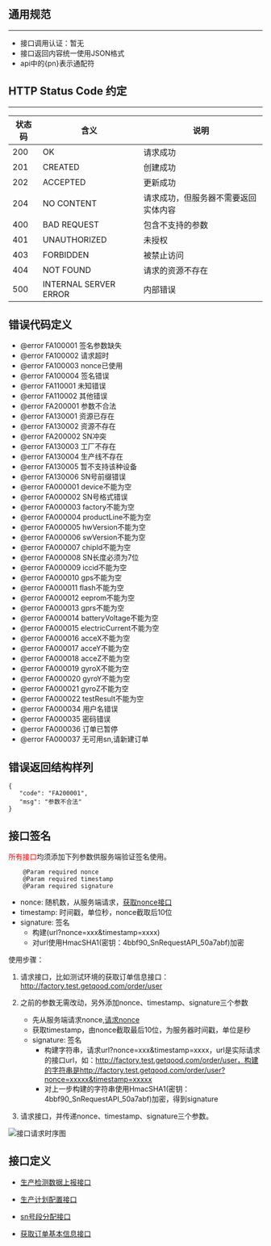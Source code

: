 ## 通用规范

---

* 接口调用认证：暂无
* 接口返回内容统一使用JSON格式
* api中的{pn}表示通配符

## HTTP Status Code 约定

---

|状态码 |	含义                |   	说明      |
|------ | --------------------- | ------------    |
|200	|OK	                    | 请求成功        |
|201	|CREATED	            | 创建成功        |
|202	|ACCEPTED	            | 更新成功        |
|204	|NO CONTENT	            | 请求成功，但服务器不需要返回实体内容       |
|400	|BAD REQUEST            | 包含不支持的参数|
|401	|UNAUTHORIZED           | 未授权          |
|403	|FORBIDDEN	            | 被禁止访问      |
|404	|NOT FOUND	            | 请求的资源不存在|
|500	|INTERNAL SERVER ERROR  | 内部错误        |

## 错误代码定义
 - @error FA100001 签名参数缺失
 - @error FA100002 请求超时
 - @error FA100003 nonce已使用
 - @error FA100004 签名错误
 - @error FA110001 未知错误
 - @error FA110002 其他错误
 - @error FA200001 参数不合法
 - @error FA130001 资源已存在
 - @error FA130002 资源不存在
 - @error FA200002 SN冲突
 - @error FA130003 工厂不存在
 - @error FA130004 生产线不存在
 - @error FA130005 暂不支持该种设备
 - @error FA130006 SN号前缀错误
 - @error FA000001 device不能为空
 - @error FA000002 SN号格式错误
 - @error FA000003 factory不能为空
 - @error FA000004 productLine不能为空
 - @error FA000005 hwVersion不能为空
 - @error FA000006 swVersion不能为空
 - @error FA000007 chipId不能为空
 - @error FA000008 SN长度必须为7位
 - @error FA000009 iccid不能为空
 - @error FA000010 gps不能为空
 - @error FA000011 flash不能为空
 - @error FA000012 eeprom不能为空
 - @error FA000013 gprs不能为空
 - @error FA000014 batteryVoltage不能为空
 - @error FA000015 electricCurrent不能为空
 - @error FA000016 acceX不能为空
 - @error FA000017 acceY不能为空
 - @error FA000018 acceZ不能为空
 - @error FA000019 gyroX不能为空
 - @error FA000020 gyroY不能为空
 - @error FA000021 gyroZ不能为空
 - @error FA000022 testResult不能为空
 - @error FA000034 用户名错误
 - @error FA000035 密码错误
 - @error FA000036 订单已暂停
 - @error FA000037 无可用sn,请新建订单


## 错误返回结构样列

 ```
 {
    "code": "FA200001",
    "msg": "参数不合法"
 }
 ```
## 接口签名
<font color="red">所有接口</font>均须添加下列参数供服务端验证签名使用。

```
	@Param required nonce
	@Param required timestamp
	@Param required signature
```
*  nonce: 随机数，从服务端请求，[获取nonce接口](https://git.1tianxia.net/h.xu/factory/blob/master/doc/GET.-auth_nonce.md)
* timestamp: 时间戳，单位秒，nonce截取后10位
* signature: 签名
   * 构建(url?nonce=xxx&timestamp=xxxx)
   * 对url使用HmacSHA1(密钥：4bbf90\_SnRequestAPI\_50a7abf)加密

使用步骤：

1. 请求接口，比如测试环境的获取订单信息接口：http://factory.test.getqood.com/order/user
2. 之前的参数无需改动，另外添加nonce、timestamp、signature三个参数
   * 先从服务端请求nonce,[请求nonce](https://git.1tianxia.net/h.xu/factory/blob/master/doc/GET.-auth_nonce.md)
   * 获取timestamp，由nonce截取最后10位，为服务器时间戳，单位是秒
   * signature: 签名
    	* 构建字符串，请求url?nonce=xxx&timestamp=xxxx，url是实际请求的接口url，如：http://factory.test.getqood.com/order/user，构建的字符串是<font color="red">http://factory.test.getqood.com/order/user?nonce=xxxxx&timestamp=xxxxx</font>
    	* 对上一步构建的字符串使用HmacSHA1(密钥：4bbf90\_SnRequestAPI\_50a7abf)加密，得到signature

3. 请求接口，并传递nonce、timestamp、signature三个参数。

![接口请求时序图](/h.xu/factory/raw/master/doc/images/signature.jpeg)
    	

## 接口定义
* [生产检测数据上报接口](https://git.1tianxia.net/h.xu/factory/blob/master/doc/POST.-product_data.md)

* [生产计划配置接口](https://git.1tianxia.net/h.xu/factory/blob/master/doc/POST.-product_config.md)

* [sn号段分配接口](https://git.1tianxia.net/h.xu/factory/blob/master/doc/POST.-sn_segment.md)


* [获取订单基本信息接口](https://git.1tianxia.net/h.xu/factory/blob/master/doc/POST.-product_order.md)